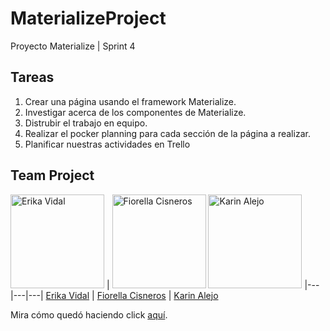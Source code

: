 # MaterializeProject
Proyecto Materialize | Sprint 4

## Tareas
1. Crear una página usando el framework Materialize.
2. Investigar acerca de los componentes de Materialize.
3. Distrubir el trabajo en equipo.
4. Realizar el pocker planning para cada sección de la página a realizar.
5. Planificar nuestras actividades en Trello

## Team Project

<a href="https://github.com/dianaVidalC"><img src="https://avatars3.githubusercontent.com/u/25887195?v=3&s=460" alt="Erika Vidal" height="150"></a> |
<a href="https://github.com/Fiorellacr24"><img src="https://avatars1.githubusercontent.com/u/16074179?v=3&s=150" alt="Fiorella Cisneros" height="150"></a>
<a href="https://github.com/KarinAAC"><img src="https://avatars3.githubusercontent.com/u/25912564?v=3&s=460" alt="Karin Alejo" height="150"></a>
|---|---|---|
[Erika Vidal](https://github.com/dianaVidalC) | [Fiorella Cisneros](https://github.com/Fiorellacr24/) | [Karin Alejo](https://github.com/KarinAAC)

Mira cómo quedó haciendo click [aquí](https://karinaac.github.io/Materialize-Project/index.html).

